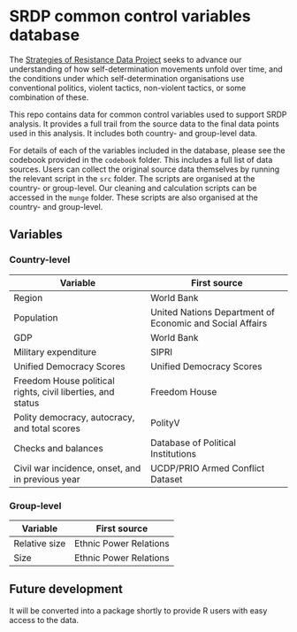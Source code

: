 # SRDP common control variables database

The [Strategies of Resistance Data Project](https://journals-sagepub-com.proxy-um.researchport.umd.edu/doi/10.1177/0022343319880246) seeks to advance our understanding of how self-determination movements unfold over time, and the conditions under which self-determination organisations use conventional politics, violent tactics, non-violent tactics, or some combination of these.

This repo contains data for common control variables used to support SRDP analysis. It provides a full trail from the source data to the final data points used in this analysis. It includes both country- and group-level data.

For details of each of the variables included in the database, please see the codebook provided in the `codebook` folder. This includes a full list of data sources. Users can collect the original source data themselves by running the relevant script in the `src` folder. The scripts are organised at the country- or group-level. Our cleaning and calculation scripts can be accessed in the `munge` folder. These scripts are also organised at the country- and group-level.

## Variables

### Country-level

| Variable                                                    | First source                                             |
|-------------------------------------------------------------|----------------------------------------------------------|
| Region                                                      | World Bank                                               |
| Population                                                  | United Nations Department of Economic and Social Affairs |
| GDP                                                         | World Bank                                               |
| Military expenditure                                        | SIPRI                                                    |
| Unified Democracy Scores                                    | Unified Democracy Scores                                 |
| Freedom House political rights, civil liberties, and status | Freedom House                                            |
| Polity democracy, autocracy, and total scores               | PolityV                                                  |
| Checks and balances                                         | Database of Political Institutions                       |
| Civil war incidence, onset, and in previous year            | UCDP/PRIO Armed Conflict Dataset                         |

### Group-level

| Variable      | First source           |
|---------------|------------------------|
| Relative size | Ethnic Power Relations |
| Size          | Ethnic Power Relations |

## Future development

It will be converted into a package shortly to provide R users with easy access to the data.
